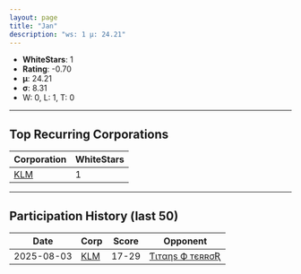 ```yaml
---
layout: page
title: "Jan"
description: "ws: 1 μ: 24.21"
---
```

- **WhiteStars**: 1
- **Rating**: -0.70
- **μ**: 24.21  
- **σ**: 8.31
- W: 0, L: 1, T: 0

---

## Top Recurring Corporations

| Corporation | WhiteStars |
| --- | --- |
| [KLM](https://ws.tsl.rocks/corp/963e490e64d4703042415d3fcd8267ff87fbfd3383b83d447d29d842f2a446a1/) | 1 |

---

## Participation History (last 50)

| Date | Corp | Score | Opponent |
| --- | --- | --- | --- |
| 2025-08-03 | [KLM](https://ws.tsl.rocks/corp/963e490e64d4703042415d3fcd8267ff87fbfd3383b83d447d29d842f2a446a1/) | 17-29 | [Ƭιтαηѕ Ф тєʀʀσƦ](https://ws.tsl.rocks/corp/61696db57416971a365d3034c85eb5815c9ff04c0fbe5fa4be99689883df54af/) |